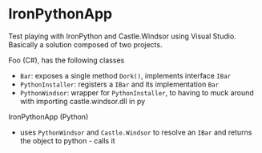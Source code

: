 # IronPythonApp
Test playing with IronPython and Castle.Windsor using Visual Studio. Basically a solution composed of two projects.

Foo (C#), has the following classes
- `Bar`: exposes a single method `Dork()`, implements interface `IBar`
- `PythonInstaller`: registers a `IBar` and its implementation `Bar`
- `PythonWindsor`: wrapper for `PythonInstaller`, to having to muck around with importing castle.windsor.dll in py

IronPythonApp (Python)
- uses `PythonWindsor` and `Castle.Windsor` to resolve an `IBar` and returns the object to python - calls it
